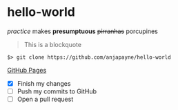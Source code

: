 # hello-world
_practice_ makes **presumptuous** ~~pirranhas~~ porcupines

>This is a blockquote

```
$> git clone https://github.com/anjapayne/hello-world
```

[GitHub Pages](https://pages.github.com/)

- [x] Finish my changes
- [ ] Push my commits to GitHub
- [ ] Open a pull request
